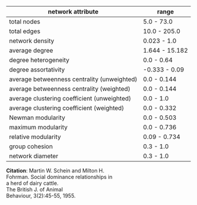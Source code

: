 network attribute|range
---|---
total nodes|5.0 - 73.0
total edges|10.0 - 205.0
network density|0.023 - 1.0
average degree|1.644 - 15.182
degree heterogeneity|0.0 - 0.64
degree assortativity|-0.333 - 0.09
average betweenness centrality (unweighted)|0.0 - 0.144
average betweenness centrality (weighted)|0.0 - 0.144
average clustering coefficient (unweighted)|0.0 - 1.0
average clustering coefficient (weighted)|0.0 - 0.332
Newman modularity|0.0 - 0.503
maximum modularity|0.0 - 0.736
relative modularity|0.09 - 0.734
group cohesion|0.3 - 1.0
network diameter|0.3 - 1.0
**Citation**: Martin W. Schein and Milton H. <br> Fohrman. Social dominance relationships in <br> a herd of dairy cattle. <br> The British J. of Animal <br> Behaviour, 3(2):45-55, 1955.